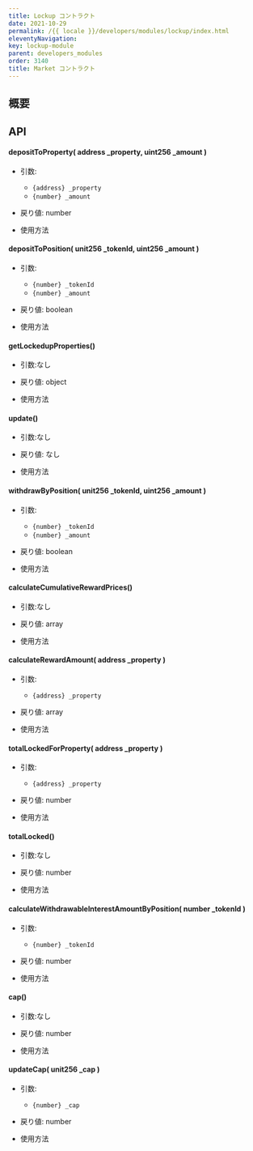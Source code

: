 ```yaml
---
title: Lockup コントラクト
date: 2021-10-29
permalink: /{{ locale }}/developers/modules/lockup/index.html
eleventyNavigation:
key: lockup-module
parent: developers_modules
order: 3140
title: Market コントラクト
---
```


## 概要

## API

#### depositToProperty( address \_property, uint256 \_amount )

- 引数:

  - `{address} _property`
  - `{number} _amount`

- 戻り値: number

- 使用方法

#### depositToPosition( unit256 \_tokenId, uint256 \_amount )

- 引数:

  - `{number} _tokenId`
  - `{number} _amount`

- 戻り値: boolean

- 使用方法

#### getLockedupProperties()

- 引数:なし

- 戻り値: object

- 使用方法

#### update()

- 引数:なし

- 戻り値: なし

- 使用方法

#### withdrawByPosition( unit256 \_tokenId, uint256 \_amount )

- 引数:

  - `{number} _tokenId`
  - `{number} _amount`

- 戻り値: boolean

- 使用方法

#### calculateCumulativeRewardPrices()

- 引数:なし

- 戻り値: array

- 使用方法

#### calculateRewardAmount( address \_property )

- 引数:

  - `{address} _property`

- 戻り値: array

- 使用方法

#### totalLockedForProperty( address \_property )

- 引数:

  - `{address} _property`

- 戻り値: number

- 使用方法

#### totalLocked()

- 引数:なし

- 戻り値: number

- 使用方法

#### calculateWithdrawableInterestAmountByPosition( number \_tokenId )

- 引数:

  - `{number} _tokenId`

- 戻り値: number

- 使用方法

#### cap()

- 引数:なし

- 戻り値: number

- 使用方法

#### updateCap( unit256 \_cap )

- 引数:

  - `{number} _cap`

- 戻り値: number

- 使用方法
